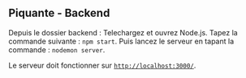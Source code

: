 ## Piquante - Backend
Depuis le dossier backend :
Telechargez et ouvrez Node.js. Tapez la commande suivante : `npm start`. Puis lancez le serveur en tapant la commande : `nodemon server`.

Le serveur doit fonctionner sur [`http://localhost:3000/`](http://localhost:3000/).
